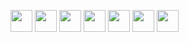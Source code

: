 <!-- ### Hi there 👋 -->

<!--
**PODS4012/PODS4012** is a ✨ _special_ ✨ repository because its `README.md` (this file) appears on your GitHub profile.

Here are some ideas to get you started:

- 🔭 I’m currently working on ...
- 🌱 I’m currently learning ...
- 👯 I’m looking to collaborate on ...
- 🤔 I’m looking for help with ...
- 💬 Ask me about ...
- 📫 How to reach me: ...
- 😄 Pronouns: ...
- ⚡ Fun fact: ...
-->
<img src="https://cdn.jsdelivr.net/gh/devicons/devicon/icons/csharp/csharp-original.svg" width="35" height="35" /> <img src="https://cdn.jsdelivr.net/gh/devicons/devicon/icons/dotnetcore/dotnetcore-original.svg" width="35" height="35" /> <img src="https://cdn.jsdelivr.net/gh/devicons/devicon/icons/go/go-original.svg" width="35" height="35" /> <img src="https://cdn.jsdelivr.net/gh/devicons/devicon/icons/javascript/javascript-original.svg" width="35" height="35" /> <img src="https://cdn.jsdelivr.net/gh/devicons/devicon/icons/azure/azure-original.svg" width="35" height="35" /> <img src="https://cdn.jsdelivr.net/gh/devicons/devicon/icons/microsoftsqlserver/microsoftsqlserver-plain-wordmark.svg" width="35" height="35" /> <img src="https://cdn.jsdelivr.net/gh/devicons/devicon/icons/react/react-original.svg" width="35" height="35" />

